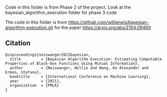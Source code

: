 Code in this folder is from Phase 2 of the project. Look at the bayesian_algorithm_execution folder for phase 3 code

The code in this folder is from https://github.com/willieneis/bayesian-algorithm-execution.git for the paper https://arxiv.org/abs/2104.09460

## Citation
```
@inproceedings{neiswanger2021bayesian,
  title         = {Bayesian Algorithm Execution: Estimating Computable Properties of Black-box Functions Using Mutual Information},
  author        = {Neiswanger, Willie and Wang, Ke Alexander and Ermon, Stefano},
  booktitle     = {International Conference on Machine Learning},
  year          = {2021},
  organization  = {PMLR}
}
```
